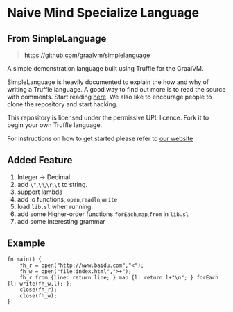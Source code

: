 # Naive Mind Specialize Language


## From SimpleLanguage
> https://github.com/graalvm/simplelanguage

A simple demonstration language built using Truffle for the GraalVM.

SimpleLanguage is heavily documented to explain the how and why of writing a
Truffle language. A good way to find out more is to read the source with
comments. Start reading [here](https://github.com/graalvm/simplelanguage/blob/master/language/src/main/java/com/oracle/truffle/sl/SLLanguage.java). 
We also like to encourage people to clone the repository and start hacking.

This repository is licensed under the permissive UPL licence. Fork it to begin
your own Truffle language.

For instructions on how to get started please refer to [our website](http://www.graalvm.org/docs/graalvm-as-a-platform/implement-language/)

## Added Feature

1. Integer -> Decimal
2. add `\"`,`\n`,`\r`,`\t` to string.
3. support lambda
4. add io functions, `open`,`readln`,`write`
5. load `lib.sl` when running.
6. add some Higher-order functions `forEach`,`map`,`from` in `lib.sl`
7. add some interesting grammar

## Example
```
fn main() {
    fh_r = open("http://www.baidu.com","<");
    fh_w = open("file:index.html",">+");
    fh_r from {line: return line; } map {l: return l+"\n"; } forEach {l: write(fh_w,l); };
    close(fh_r);
    close(fh_w);
}
```